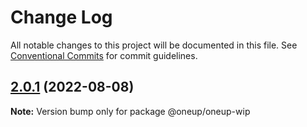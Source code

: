 # Change Log

All notable changes to this project will be documented in this file.
See [Conventional Commits](https://conventionalcommits.org) for commit guidelines.

## [2.0.1](https://github.com/oneupsoft/oneup-wip/compare/@oneup/oneup-wip@2.0.0...@oneup/oneup-wip@2.0.1) (2022-08-08)

**Note:** Version bump only for package @oneup/oneup-wip
